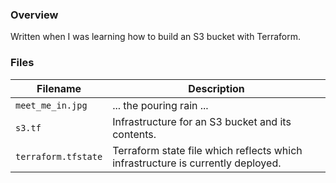 ### Overview

Written when I was learning how to build an S3 bucket with Terraform.

### Files

| Filename               | Description                                                                                |
|------------------------|--------------------------------------------------------------------------------------------|
| `meet_me_in.jpg`       | ... the pouring rain ...                                                                   |
| `s3.tf`                | Infrastructure for an S3 bucket and its contents.                                          |
| `terraform.tfstate`    | Terraform state file which reflects which infrastructure is currently deployed.            |